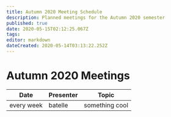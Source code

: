 ```yaml
---
title: Autumn 2020 Meeting Schedule
description: Planned meetings for the Autumn 2020 semester
published: true
date: 2020-05-15T02:12:25.067Z
tags: 
editor: markdown
dateCreated: 2020-05-14T03:13:22.252Z
---
```


# Autumn 2020 Meetings


| Date        | Presenter   | Topic              |
| ----------- | ----------- |--------------------|
| every week  | batelle     | something cool